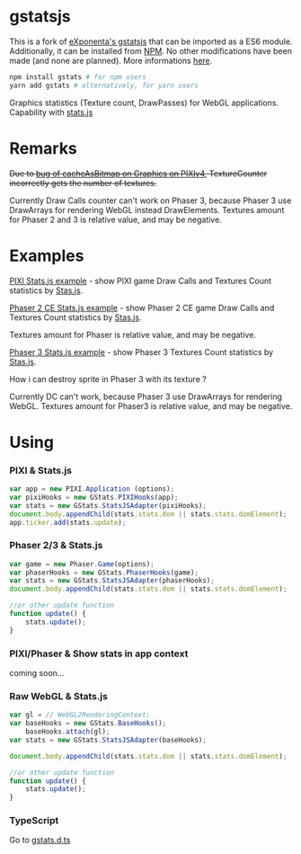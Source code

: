 # gstatsjs

This is a fork of [eXponenta's gstatsjs](https://github.com/eXponenta/gstatsjs) that can be imported as a ES6 module. Additionally, it can be installed from [NPM](https://www.npmjs.com/package/gstats).
No other modifications have been made (and none are planned). More informations [here](https://github.com/eXponenta/gstatsjs/pull/2).

```sh
npm install gstats # for npm users
yarn add gstats # alternatively, for yarn users
```

Graphics statistics (Texture count, DrawPasses) for WebGL applications. Capability with [stats.js](https://github.com/mrdoob/stats.js)

# Remarks

~~Due to [bug of cacheAsBitmap on Graphics on PIXIv4](https://github.com/pixijs/pixi.js/issues/4692),  TextureCounter incorrectly gets the number of textures.~~

Currently Draw Calls counter can't work on Phaser 3, because Phaser 3 use DrawArrays for rendering WebGL instead DrawElements. 
Textures amount for Phaser 2 and 3 is relative value, and may be negative.

# Examples
[PIXI Stats.js example](./exampless/pixi) - show PIXI game Draw Calls and Textures Count statistics by [Stas.js](https://github.com/mrdoob/stats.js/). 

[Phaser 2 CE Stats.js example](./exampless/phaser2ce) - show Phaser 2 CE game Draw Calls and Textures Count statistics by [Stas.js](https://github.com/mrdoob/stats.js/).

Textures amount for Phaser is relative value, and may be negative.

[Phaser 3 Stats.js example](./exampless/phaser3) - show Phaser 3 Textures Count statistics by [Stas.js](https://github.com/mrdoob/stats.js/).

How i can destroy sprite in Phaser 3 with its texture ? 

Currently DC can't work, because Phaser 3 use DrawArrays for rendering WebGL. 
Textures amount for Phaser3 is relative value, and may be negative.

# Using
### PIXI & Stats.js

```javascript
var app = new PIXI.Application (options);
var pixiHooks = new GStats.PIXIHooks(app);
var stats = new GStats.StatsJSAdapter(pixiHooks);
document.body.appendChild(stats.stats.dom || stats.stats.domElement);
app.ticker.add(stats.update);
```

### Phaser 2/3 & Stats.js
```javascript
var game = new Phaser.Game(options);
var phaserHooks = new GStats.PhaserHooks(game);
var stats = new GStats.StatsJSAdapter(phaserHooks);
document.body.appendChild(stats.stats.dom || stats.stats.domElement);

//or other update function
function update() {
    stats.update();
}
```

### PIXI/Phaser & Show stats in app context
coming soon...
### Raw WebGL & Stats.js 
```javascript
var gl = // WebGL2RenderingContext;
var baseHooks = new GStats.BaseHooks();
    baseHooks.attach(gl);
var stats = new GStats.StatsJSAdapter(baseHooks);

document.body.appendChild(stats.stats.dom || stats.stats.domElement);

//or other update function
function update() {
    stats.update();
}
```

### TypeScript

Go to  [gstats.d.ts](https://github.com/eXponenta/gstatsjs/blob/master/dist/gstats.d.ts)
